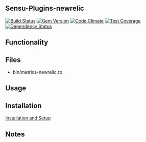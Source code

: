 ## Sensu-Plugins-newrelic

[![Build Status](https://travis-ci.org/sensu-plugins/sensu-plugins-newrelic.svg?branch=master)](https://travis-ci.org/sensu-plugins/sensu-plugins-newrelic)
[![Gem Version](https://badge.fury.io/rb/sensu-plugins-newrelic.svg)](http://badge.fury.io/rb/sensu-plugins-newrelic)
[![Code Climate](https://codeclimate.com/github/sensu-plugins/sensu-plugins-newrelic/badges/gpa.svg)](https://codeclimate.com/github/sensu-plugins/sensu-plugins-newrelic)
[![Test Coverage](https://codeclimate.com/github/sensu-plugins/sensu-plugins-newrelic/badges/coverage.svg)](https://codeclimate.com/github/sensu-plugins/sensu-plugins-newrelic)
[![Dependency Status](https://gemnasium.com/sensu-plugins/sensu-plugins-newrelic.svg)](https://gemnasium.com/sensu-plugins/sensu-plugins-newrelic)

## Functionality

## Files
 * bin/metrics-newrelic.rb

## Usage

## Installation

[Installation and Setup](https://github.com/sensu-plugins/documentation/blob/master/user_docs/installation_instructions.md)

## Notes

[1]:[https://travis-ci.org/sensu-plugins/sensu-plugins-newrelic]
[2]:[http://badge.fury.io/rb/sensu-plugins-newrelic]
[3]:[https://codeclimate.com/github/sensu-plugins/sensu-plugins-newrelic]
[4]:[https://codeclimate.com/github/sensu-plugins/sensu-plugins-newrelic]
[5]:[https://gemnasium.com/sensu-plugins/sensu-plugins-newrelic]
